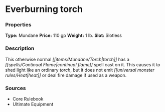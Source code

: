 ﻿---
Title: "Everburning torch"
Type: "Mundane"
Price: "110 gp"
Weight: "1 lb."
Slot: "Slotless"
Description: |
  "This otherwise normal torch has a _continual flame_ spell cast on it. This causes it to shed light like an ordinary torch, but it does not emit heat or deal fire damage if used as a weapon."
Sources: "['Core Rulebook', 'Ultimate Equipment']"
---

# Everburning torch

### Properties

**Type:** Mundane **Price:** 110 gp **Weight:** 1 lb. **Slot:** Slotless

### Description

This otherwise normal _[[items/Mundane/Torch|torch]]_ has a _[[spells/Continual Flame|continual flame]]_ spell cast on it. This causes it to shed light like an ordinary _torch_, but it does not emit _[[universal monster rules/Heat|heat]]_ or deal fire damage if used as a weapon.

### Sources

* Core Rulebook
* Ultimate Equipment